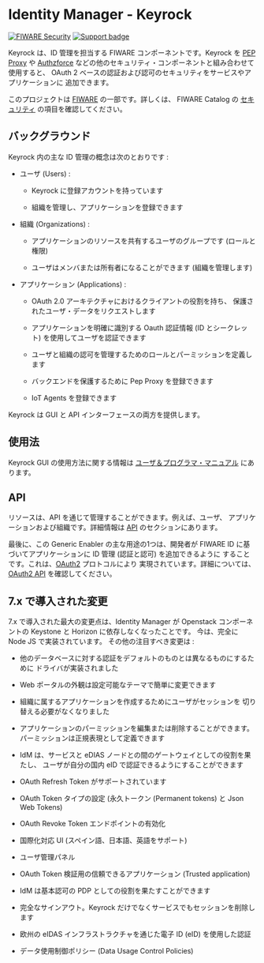 # Identity Manager - Keyrock

[![FIWARE Security](https://nexus.lab.fiware.org/repository/raw/public/badges/chapters/security.svg)](https://www.fiware.org/developers/catalogue/)
[![Support badge](https://img.shields.io/badge/tag-fiware-orange.svg?logo=stackoverflow)](https://stackoverflow.com/questions/tagged/fiware-keyrock)

Keyrock は、ID 管理を担当する FIWARE コンポーネントです。Keyrock を
[PEP Proxy](https://github.com/ging/fiware-pep-proxy) や
[Authzforce](https://github.com/authzforce/server)
などの他のセキュリティ・コンポーネントと組み合わせて使用すると、
OAuth 2 ベースの認証および認可のセキュリティをサービスやアプリケーションに
追加できます。

このプロジェクトは [FIWARE](https://www.fiware.org/) の一部です。詳しくは、
FIWARE Catalog の
[セキュリティ](https://github.com/Fiware/catalogue/tree/master/security)
の項目を確認してください。

## バックグラウンド

Keyrock 内の主な ID 管理の概念は次のとおりです :

-   ユーザ (Users) :

    -   Keyrock に登録アカウントを持っています

    -   組織を管理し、アプリケーションを登録できます

-   組織 (Organizations) :

    -   アプリケーションのリソースを共有するユーザのグループです
        (ロールと権限)

    -   ユーザはメンバまたは所有者になることができます
        (組織を管理します)

-   アプリケーション (Applications) :

    -   OAuth 2.0 アーキテクチャにおけるクライアントの役割を持ち、
        保護されたユーザ・データをリクエストします

    -   アプリケーションを明確に識別する Oauth 認証情報 (ID とシークレット)
        を使用してユーザを認証できます

    -   ユーザと組織の認可を管理するためのロールとパーミッションを定義します

    -   バックエンドを保護するために Pep Proxy を登録できます

    -   IoT Agents を登録できます

Keyrock は GUI と API インターフェースの両方を提供します。

## 使用法

Keyrock GUI の使用方法に関する情報は
[ユーザ＆プログラマ・マニュアル](user_and_programmers_guide/introduction.md)
にあります。

## API

リソースは、API を通じて管理することができます。例えば、ユーザ、
アプリケーションおよび組織です。詳細情報は
[API](api/introduction.md) のセクションにあります。

最後に、この Generic Enabler の主な用途の1つは、開発者が FIWARE ID
に基づいてアプリケーションに ID 管理 (認証と認可) を追加できるように
することです。これは、[OAuth2](https://oauth.net/2/) プロトコルにより
実現されています。詳細については、[OAuth2 API](oauth/introduction.md)
を確認してください。

## 7.x で導入された変更

7.x で導入された最大の変更点は、Identity Manager が Openstack
コンポーネントの Keystone と Horizon に依存しなくなったことです。
今は、完全に Node JS で実装されています。
その他の注目すべき変更は :

-   他のデータベースに対する認証をデフォルトのものとは異なるものにするために
    ドライバが実装されました

-   Web ポータルの外観は設定可能なテーマで簡単に変更できます

-   組織に属するアプリケーションを作成するためにユーザがセッションを
    切り替える必要がなくなりました

-   アプリケーションのパーミッションを編集または削除することができます。
    パーミッションは正規表現として定義できます

-   IdM は、サービスと eDIAS ノードとの間のゲートウェイとしての役割を果たし、
    ユーザが自分の国内 eID で認証できるようにすることができます

-   OAuth Refresh Token がサポートされています

-   OAuth Token タイプの設定 (永久トークン (Permanent tokens) と Json Web Tokens)

-   OAuth Revoke Token エンドポイントの有効化

-   国際化対応 UI (スペイン語、日本語、英語をサポート)

-   ユーザ管理パネル

-   OAuth Token 検証用の信頼できるアプリケーション (Trusted application)

-   IdM は基本認可の PDP としての役割を果たすことができます

-   完全なサインアウト。Keyrock だけでなくサービスでもセッションを削除します

-   欧州の eIDAS インフラストラクチャを通じた電子 ID (eID) を使用した認証

-   データ使用制御ポリシー (Data Usage Control Policies)

